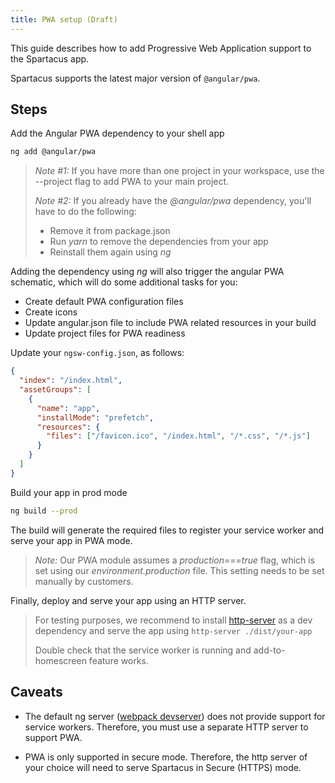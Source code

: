 ```yaml
---
title: PWA setup (Draft)
---
```


This guide describes how to add Progressive Web Application support to the Spartacus app.

Spartacus supports the latest major version of `@angular/pwa`.

## Steps

Add the Angular PWA dependency to your shell app

```bash
ng add @angular/pwa
```

> _Note #1:_ If you have more than one project in your workspace, use the --project flag to add PWA to your main project.
>
> _Note #2:_ If you already have the _@angular/pwa_ dependency, you'll have to do the following:
>
> - Remove it from package.json
> - Run _yarn_ to remove the dependencies from your app
> - Reinstall them again using _ng_

Adding the dependency using _ng_ will also trigger the angular PWA schematic, which will do some additional tasks for you:

- Create default PWA configuration files
- Create icons
- Update angular.json file to include PWA related resources in your build
- Update project files for PWA readiness

Update your `ngsw-config.json`, as follows:

```json
{
  "index": "/index.html",
  "assetGroups": [
    {
      "name": "app",
      "installMode": "prefetch",
      "resources": {
        "files": ["/favicon.ico", "/index.html", "/*.css", "/*.js"]
      }
    }
  ]
}
```

Build your app in prod mode

```bash
ng build --prod
```

The build will generate the required files to register your service worker and serve your app in PWA mode.

> _Note:_ Our PWA module assumes a _production===true_ flag, which is set using our _environment.production_ file. This setting needs to be set manually by customers.

Finally, deploy and serve your app using an HTTP server.

> For testing purposes, we recommend to install [http-server](https://www.npmjs.com/package/http-server) as a dev dependency and serve the app using `http-server ./dist/your-app`
>
> Double check that the service worker is running and add-to-homescreen feature works.

## Caveats

- The default ng server ([webpack devserver](https://webpack.js.org/configuration/dev-server/)) does not provide support for service workers. Therefore, you must use a separate HTTP server to support PWA.

- PWA is only supported in secure mode. Therefore, the http server of your choice will need to serve Spartacus in Secure (HTTPS) mode.
